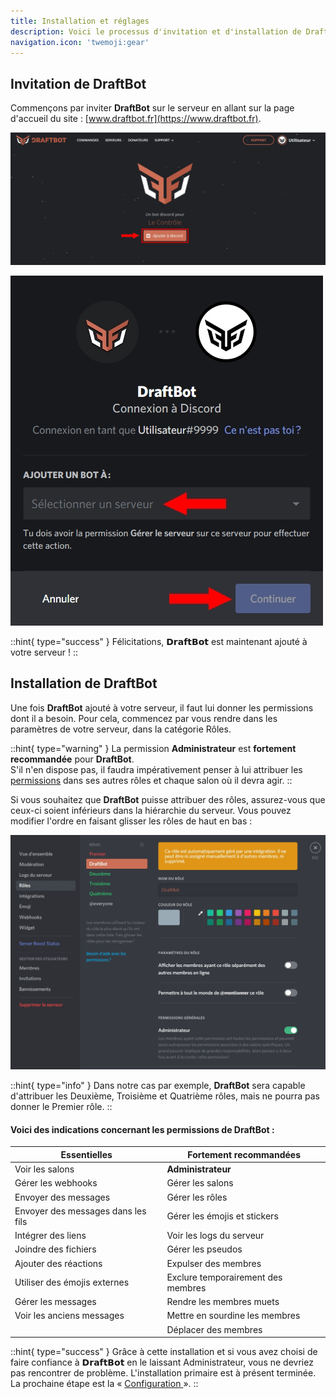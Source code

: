 ```yaml
---
title: Installation et réglages
description: Voici le processus d'invitation et d'installation de DraftBot.
navigation.icon: 'twemoji:gear'
---
```


## Invitation de DraftBot

Commençons par inviter **DraftBot** sur le serveur en allant sur la page d'accueil du site : [www.draftbot.fr](https://www.draftbot.fr).

![Cliquez sur « Ajouter à Discord »](/.assets/installation/invite.jpg)

![Connectez-vous si nécessaire puis choisissez votre serveur. Enfin, cliquez sur « Autoriser ».](/.assets/installation/add.jpg)

::hint{ type="success" }
Félicitations, 𝗗𝗿𝗮𝗳𝘁𝗕𝗼𝘁 est maintenant ajouté à votre serveur !
::

## Installation de DraftBot

Une fois **DraftBot** ajouté à votre serveur, il faut lui donner les permissions dont il a besoin. Pour cela, commencez par vous rendre dans les paramètres de votre serveur, dans la catégorie Rôles.

::hint{ type="warning" }
La permission **Administrateur**  est **fortement recommandée** pour **DraftBot**.\
S'il n'en dispose pas, il faudra impérativement penser à lui attribuer les [permissions](#voici-des-indications-concernant-les-permissions-de-draftbot) dans ses autres rôles et chaque salon où il devra agir.
::

Si vous souhaitez que **DraftBot** puisse attribuer des rôles, assurez-vous que ceux-ci soient inférieurs dans la hiérarchie du serveur. Vous pouvez modifier l'ordre en faisant glisser les rôles de haut en bas :

![DraftBot est positionné en dessous du rôle Premier dans la hiérarchie des rôles.](/.assets/installation/hierarchy.jpg)

::hint{ type="info" }
Dans notre cas par exemple, **DraftBot** sera capable d'attribuer les Deuxième, Troisième et Quatrième rôles, mais ne pourra pas donner le Premier rôle.
::

#### Voici des indications concernant les permissions de DraftBot :

|            Essentielles            |       Fortement recommandées       |
| ---------------------------------- | ---------------------------------- |
|           Voir les salons          |         **Administrateur**         |
|         Gérer les webhooks         |          Gérer les salons          |
|        Envoyer des messages        |           Gérer les rôles          |
| Envoyer des messages dans les fils |    Gérer les émojis et stickers    |
|         Intégrer des liens         |      Voir les logs du serveur      |
|        Joindre des fichiers        |          Gérer les pseudos         |
|        Ajouter des réactions       |        Expulser des membres        |
|    Utiliser des émojis externes    | Exclure temporairement des membres |
|         Gérer les messages         |      Rendre les membres muets      |
|      Voir les anciens messages     |   Mettre en sourdine les membres   |
|                                    |        Déplacer des membres        |

::hint{ type="success" }
Grâce à cette installation et si vous avez choisi de faire confiance à 𝗗𝗿𝗮𝗳𝘁𝗕𝗼𝘁 en le laissant Administrateur, vous ne devriez pas rencontrer de problème. L'installation primaire est à présent terminée. La prochaine étape est la « [Configuration ](slash/configuration/)».
::

